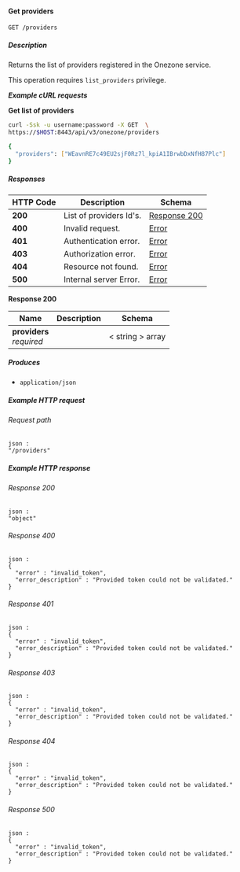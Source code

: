 
<a name="get_providers"></a>
#### Get providers
```
GET /providers
```


##### Description
Returns the list of providers registered in the Onezone service.

This operation requires `list_providers` privilege.

***Example cURL requests***

**Get list of providers**
```bash
curl -Ssk -u username:password -X GET  \
https://$HOST:8443/api/v3/onezone/providers

{
  "providers": ["WEavnRE7c49EU2sjF0Rz7l_kpiA1IBrwbDxNfH87Plc"]
}
```


##### Responses

|HTTP Code|Description|Schema|
|---|---|---|
|**200**|List of providers Id's.|[Response 200](#get_providers-response-200)|
|**400**|Invalid request.|[Error](../definitions/Error.md#error)|
|**401**|Authentication error.|[Error](../definitions/Error.md#error)|
|**403**|Authorization error.|[Error](../definitions/Error.md#error)|
|**404**|Resource not found.|[Error](../definitions/Error.md#error)|
|**500**|Internal server Error.|[Error](../definitions/Error.md#error)|

<a name="get_providers-response-200"></a>
**Response 200**

|Name|Description|Schema|
|---|---|---|
|**providers**  <br>*required*||< string > array|


##### Produces

* `application/json`


##### Example HTTP request

###### Request path
```
json :
"/providers"
```


##### Example HTTP response

###### Response 200
```
json :
"object"
```


###### Response 400
```
json :
{
  "error" : "invalid_token",
  "error_description" : "Provided token could not be validated."
}
```


###### Response 401
```
json :
{
  "error" : "invalid_token",
  "error_description" : "Provided token could not be validated."
}
```


###### Response 403
```
json :
{
  "error" : "invalid_token",
  "error_description" : "Provided token could not be validated."
}
```


###### Response 404
```
json :
{
  "error" : "invalid_token",
  "error_description" : "Provided token could not be validated."
}
```


###### Response 500
```
json :
{
  "error" : "invalid_token",
  "error_description" : "Provided token could not be validated."
}
```



